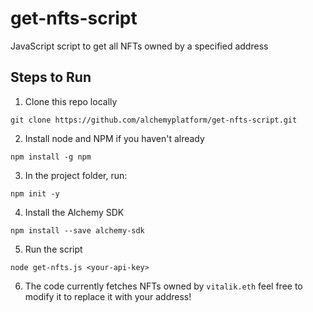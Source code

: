 # get-nfts-script
JavaScript script to get all NFTs owned by a specified address

## Steps to Run

1. Clone this repo locally 

`git clone https://github.com/alchemyplatform/get-nfts-script.git`

2. Install node and NPM if you haven't already

`npm install -g npm`

3. In the project folder, run:

`npm init -y`

4. Install the Alchemy SDK

`npm install --save alchemy-sdk`

5. Run the script

`node get-nfts.js <your-api-key>`

6. The code currently fetches NFTs owned by `vitalik.eth` feel free to modify it to replace it with your address! 